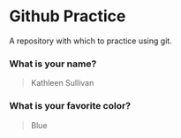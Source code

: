 # Github Practice

A repository with which to practice using git.

### What is your name?

> Kathleen Sullivan


### What is your favorite color?

> Blue 
